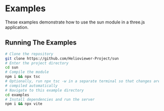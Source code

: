 # Examples

These examples demonstrate how to use the sun module in a three.js application.

## Running The Examples

```bash
# Clone the repository
git clone https://github.com/Helioviewer-Project/sun
# Enter the project directory
cd sun
# Compile the module
npm i && npx tsc
# Optionally, run npx tsc -w in a separate terminal so that changes are
# compiled automatically
# Navigate to this example directory
cd examples
# Install dependencies and run the server
npm i && npx vite
```
